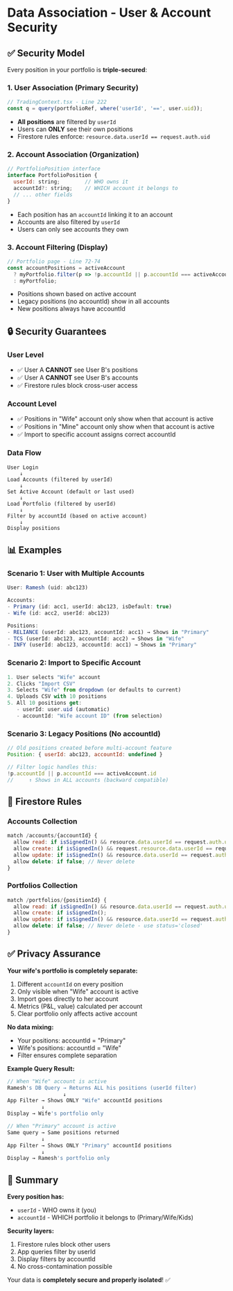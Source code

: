# Data Association - User & Account Security

## ✅ Security Model

Every position in your portfolio is **triple-secured**:

### 1. User Association (Primary Security)
```javascript
// TradingContext.tsx - Line 222
const q = query(portfolioRef, where('userId', '==', user.uid));
```
- **All positions** are filtered by `userId`
- Users can **ONLY** see their own positions
- Firestore rules enforce: `resource.data.userId == request.auth.uid`

### 2. Account Association (Organization)
```javascript
// PortfolioPosition interface
interface PortfolioPosition {
  userId: string;        // WHO owns it
  accountId?: string;    // WHICH account it belongs to
  // ... other fields
}
```
- Each position has an `accountId` linking it to an account
- Accounts are also filtered by `userId`
- Users can only see accounts they own

### 3. Account Filtering (Display)
```javascript
// Portfolio page - Line 72-74
const accountPositions = activeAccount
  ? myPortfolio.filter(p => !p.accountId || p.accountId === activeAccount.id)
  : myPortfolio;
```
- Positions shown based on active account
- Legacy positions (no accountId) show in all accounts
- New positions always have accountId

## 🔒 Security Guarantees

### User Level
- ✅ User A **CANNOT** see User B's positions
- ✅ User A **CANNOT** see User B's accounts
- ✅ Firestore rules block cross-user access

### Account Level
- ✅ Positions in "Wife" account only show when that account is active
- ✅ Positions in "Mine" account only show when that account is active
- ✅ Import to specific account assigns correct accountId

### Data Flow

```
User Login
    ↓
Load Accounts (filtered by userId)
    ↓
Set Active Account (default or last used)
    ↓
Load Portfolio (filtered by userId)
    ↓
Filter by accountId (based on active account)
    ↓
Display positions
```

## 📊 Examples

### Scenario 1: User with Multiple Accounts
```javascript
User: Ramesh (uid: abc123)

Accounts:
- Primary (id: acc1, userId: abc123, isDefault: true)
- Wife (id: acc2, userId: abc123)

Positions:
- RELIANCE (userId: abc123, accountId: acc1) → Shows in "Primary"
- TCS (userId: abc123, accountId: acc2) → Shows in "Wife"
- INFY (userId: abc123, accountId: acc1) → Shows in "Primary"
```

### Scenario 2: Import to Specific Account
```javascript
1. User selects "Wife" account
2. Clicks "Import CSV"
3. Selects "Wife" from dropdown (or defaults to current)
4. Uploads CSV with 10 positions
5. All 10 positions get:
   - userId: user.uid (automatic)
   - accountId: "Wife account ID" (from selection)
```

### Scenario 3: Legacy Positions (No accountId)
```javascript
// Old positions created before multi-account feature
Position: { userId: abc123, accountId: undefined }

// Filter logic handles this:
!p.accountId || p.accountId === activeAccount.id
//     ↑ Shows in ALL accounts (backward compatible)
```

## 🔐 Firestore Rules

### Accounts Collection
```javascript
match /accounts/{accountId} {
  allow read: if isSignedIn() && resource.data.userId == request.auth.uid;
  allow create: if isSignedIn() && request.resource.data.userId == request.auth.uid;
  allow update: if isSignedIn() && resource.data.userId == request.auth.uid;
  allow delete: if false; // Never delete
}
```

### Portfolios Collection
```javascript
match /portfolios/{positionId} {
  allow read: if isSignedIn() && resource.data.userId == request.auth.uid;
  allow create: if isSignedIn();
  allow update: if isSignedIn() && resource.data.userId == request.auth.uid;
  allow delete: if false; // Never delete - use status='closed'
}
```

## ✅ Privacy Assurance

**Your wife's portfolio is completely separate:**
1. Different `accountId` on every position
2. Only visible when "Wife" account is active
3. Import goes directly to her account
4. Metrics (P&L, value) calculated per account
5. Clear portfolio only affects active account

**No data mixing:**
- Your positions: accountId = "Primary"
- Wife's positions: accountId = "Wife"
- Filter ensures complete separation

**Example Query Result:**
```javascript
// When "Wife" account is active
Ramesh's DB Query → Returns ALL his positions (userId filter)
                  ↓
App Filter → Shows ONLY "Wife" accountId positions
           ↓
Display → Wife's portfolio only

// When "Primary" account is active
Same query → Same positions returned
           ↓
App Filter → Shows ONLY "Primary" accountId positions
           ↓
Display → Ramesh's portfolio only
```

## 🎯 Summary

**Every position has:**
- `userId` - WHO owns it (you)
- `accountId` - WHICH portfolio it belongs to (Primary/Wife/Kids)

**Security layers:**
1. Firestore rules block other users
2. App queries filter by userId
3. Display filters by accountId
4. No cross-contamination possible

Your data is **completely secure and properly isolated**! ✅
